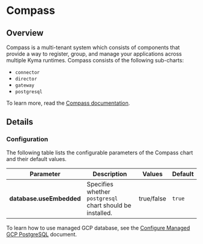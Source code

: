 # Compass

## Overview

Compass is a multi-tenant system which consists of components that provide a way to register, group, and manage your applications across multiple Kyma runtimes. Compass consists of the following sub-charts:

- `connector` 
- `director` 
- `gateway` 
- `postgresql`

To learn more, read the [Compass documentation](https://github.com/kyma-incubator/compass/blob/main/README.md).
## Details

### Configuration
The following table lists the configurable parameters of the Compass chart and their default values.

| Parameter | Description | Values | Default |
| --- | --- | --- | --- |
| **database.useEmbedded** | Specifies whether `postgresql` chart should be installed. | true/false | `true` |

To learn how to use managed GCP database, see the [Configure Managed GCP PostgreSQL](./configure-managed-gcp-postgresql.md) document.
